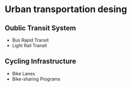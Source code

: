 # Urban transportation desing 
## Oublic Transit System 
- Bus Rapid Transit
- Light Rail Transit
## Cycling Infrastructure 
- Bike Lanes
- Bike-sharing Programs 
